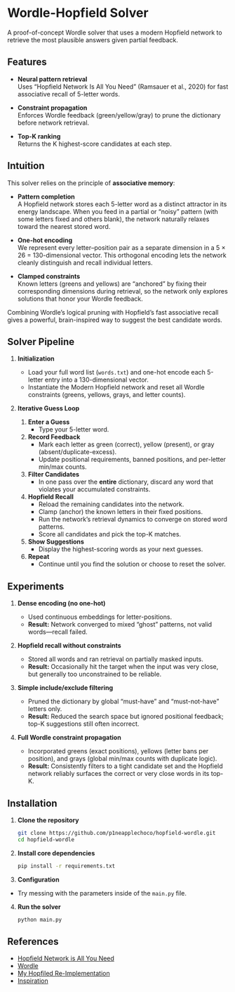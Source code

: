 # Wordle-Hopfield Solver

A proof-of-concept Wordle solver that uses a modern Hopfield network to retrieve the most plausible answers given partial feedback.

## Features

- **Neural pattern retrieval**  
  Uses “Hopfield Network Is All You Need” (Ramsauer et al., 2020) for fast associative recall of 5-letter words.

- **Constraint propagation**  
  Enforces Wordle feedback (green/yellow/gray) to prune the dictionary before network retrieval.

- **Top-K ranking**  
  Returns the K highest-score candidates at each step.


## Intuition

This solver relies on the principle of **associative memory**:

- **Pattern completion**  
  A Hopfield network stores each 5-letter word as a distinct attractor in its energy landscape. When you feed in a partial or “noisy” pattern (with some letters fixed and others blank), the network naturally relaxes toward the nearest stored word.

- **One-hot encoding**  
  We represent every letter–position pair as a separate dimension in a 5 × 26 = 130-dimensional vector. This orthogonal encoding lets the network cleanly distinguish and recall individual letters.

- **Clamped constraints**  
  Known letters (greens and yellows) are “anchored” by fixing their corresponding dimensions during retrieval, so the network only explores solutions that honor your Wordle feedback.

Combining Wordle’s logical pruning with Hopfield’s fast associative recall gives a powerful, brain-inspired way to suggest the best candidate words.  

## Solver Pipeline

1. **Initialization**  
   - Load your full word list (`words.txt`) and one-hot encode each 5-letter entry into a 130-dimensional vector.  
   - Instantiate the Modern Hopfield network and reset all Wordle constraints (greens, yellows, grays, and letter counts).

2. **Iterative Guess Loop**  
   1. **Enter a Guess**  
      - Type your 5-letter word.  
   2. **Record Feedback**  
      - Mark each letter as green (correct), yellow (present), or gray (absent/duplicate-excess).  
      - Update positional requirements, banned positions, and per-letter min/max counts.  
   3. **Filter Candidates**  
      - In one pass over the **entire** dictionary, discard any word that violates your accumulated constraints.  
   4. **Hopfield Recall**  
      - Reload the remaining candidates into the network.  
      - Clamp (anchor) the known letters in their fixed positions.  
      - Run the network’s retrieval dynamics to converge on stored word patterns.  
      - Score all candidates and pick the top-K matches.  
   5. **Show Suggestions**  
      - Display the highest-scoring words as your next guesses.  
   6. **Repeat**  
      - Continue until you find the solution or choose to reset the solver.

## Experiments

1. **Dense encoding (no one-hot)**  
   - Used continuous embeddings for letter-positions.  
   - **Result:** Network converged to mixed “ghost” patterns, not valid words—recall failed.

2. **Hopfield recall without constraints**  
   - Stored all words and ran retrieval on partially masked inputs.  
   - **Result:** Occasionally hit the target when the input was very close, but generally too unconstrained to be reliable.

3. **Simple include/exclude filtering**  
   - Pruned the dictionary by global “must-have” and “must-not-have” letters only.  
   - **Result:** Reduced the search space but ignored positional feedback; top-K suggestions still often incorrect.

4. **Full Wordle constraint propagation**  
   - Incorporated greens (exact positions), yellows (letter bans per position), and grays (global min/max counts with duplicate logic).  
   - **Result:** Consistently filters to a tight candidate set and the Hopfield network reliably surfaces the correct or very close words in its top-K.

## Installation

1. **Clone the repository**
   ```bash
   git clone https://github.com/p1neapplechoco/hopfield-wordle.git
   cd hopfield-wordle
   ```

2. **Install core dependencies**
   ```bash
   pip install -r requirements.txt
   ```
3. **Configuration**
- Try messing with the parameters inside of the `main.py` file.

4. **Run the solver**
   ```bash
   python main.py
   ```

## References

- [Hopfield Network is All You Need](https://arxiv.org/abs/2008.02217)
- [Wordle](https://www.nytimes.com/games/wordle/index.html)
- [My Hopfiled Re-Implementation](https://github.com/p1neapplechoco/hopfield)
- [Inspiration](https://github.com/sabertoaster/HopfieldWordle)
